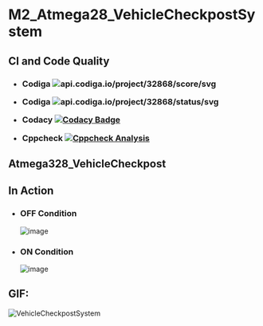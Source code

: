 # M2_Atmega28_VehicleCheckpostSystem
<h2>
CI and Code Quality </h2>

<h3>
  
- Codiga ![api.codiga.io/project/32868/score/svg](https://api.codiga.io/project/32868/score/svg) 
  
- Codiga ![api.codiga.io/project/32868/status/svg](https://api.codiga.io/project/32868/status/svg)

- Codacy [![Codacy Badge](https://app.codacy.com/project/badge/Grade/e917acfe4c8b4353a38b38a0bd13a32c)](https://www.codacy.com/gh/sailesh10439/M2_VehicleCheckpost/dashboard?utm_source=github.com&amp;utm_medium=referral&amp;utm_content=sailesh10439/M2_VehicleCheckpost&amp;utm_campaign=Badge_Grade)

- Cppcheck [![Cppcheck Analysis](https://github.com/sailesh10439/M2_VehicleCheckpost/actions/workflows/Cppcheck_Analyse.yml/badge.svg)](https://github.com/sailesh10439/M2_VehicleCheckpost/actions/workflows/Cppcheck_Analyse.yml)

</h3>


<h2> Atmega328_VehicleCheckpost </h2>

<h2> In Action </h2>

 - <h3> OFF Condition </h3>
 
    ![image](https://user-images.githubusercontent.com/101562643/164168817-8aa18c4b-74b7-49b5-a242-5aad09547a8c.png)

- <h3> ON Condition </h3>

    ![image](https://user-images.githubusercontent.com/101562643/164169155-2459f4aa-2fd8-4973-9855-75f540293b6b.png)

<h2> GIF: </h2>

![VehicleCheckpostSystem](https://user-images.githubusercontent.com/101562643/164467326-e2c73cd1-acc8-4828-a4d8-9ab8af8605a3.gif)
